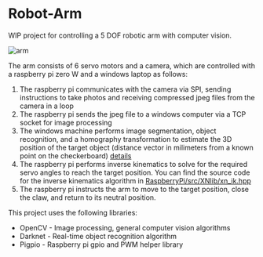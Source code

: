 # Robot-Arm

WIP project for controlling a 5 DOF robotic arm with computer vision.

![arm](videos/arm.gif)

The arm consists of 6 servo motors and a camera, which are controlled with a raspberry pi zero W and a windows laptop as follows:

1. The raspberry pi communicates with the camera via SPI, sending instructions to take photos and receiving compressed jpeg files from the camera in a loop
2. The raspberry pi sends the jpeg file to a windows computer via a TCP socket for image processing
3. The windows machine performs image segmentation, object recognition, and a homography transformation to estimate the 3D position of the target object (distance vector in milimeters from a known point on the checkerboard) [details](/Windows)
4. The raspberry pi performs inverse kinematics to solve for the required servo angles to reach the target position. You can find the source code for the inverse kinematics algorithm in [RaspberryPi/src/XNlib/xn_ik.hpp](/RaspberryPi/src/XNlib/xn_ik.hpp)
5. The raspberry pi instructs the arm to move to the target position, close the claw, and return to its neutral position.

This project uses the following libraries:
* OpenCV - Image processing, general computer vision algorithms
* Darknet - Real-time object recognition algorithm
* Pigpio - Raspberry pi gpio and PWM helper library
